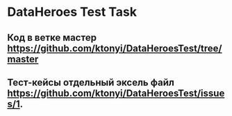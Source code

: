 # DataHeroes Test Task
## Код в ветке мастер https://github.com/ktonyi/DataHeroesTest/tree/master
## Тест-кейсы отдельный эксель файл https://github.com/ktonyi/DataHeroesTest/issues/1.
